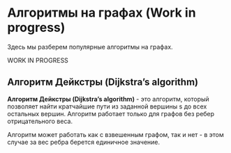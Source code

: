 # Алгоритмы на графах (Work in progress)

Здесь мы разберем популярные алгоритмы на графах.

WORK IN PROGRESS

## Алгоритм Дейкстры (Dijkstra’s algorithm)

**Алгоритм Дейкстры (Dijkstra’s algorithm)** - это алгоритм, который позволяет найти кратчайшие пути из заданной вершины s до всех остальных вершин. Алгоритм работает только для графов без ребер отрицательного веса. 

Алгоритм может работать как с взвешенным графом, так и нет - в этом случае за вес ребра берется единичное значение.
